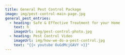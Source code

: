 ```yaml
---
title: General Pest Control Package
image: img/pest-control-main-page.jpg
general_pest_entries:
  - heading: Safe & Effective Treatment for your Home
    text: h
    imageUrl: img/pest-control-photo.jpg
  - heading: Pest Control Video
    imageUrl: img/how-we-do-a-pest-control.jpg
    text: "{{< youtube OuGdMcjGAVY >}}"
---
```

